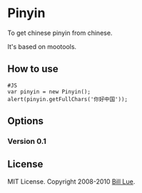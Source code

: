 Pinyin
=========

To get chinese pinyin from chinese.

It's based on mootools.

How to use
----------

	#JS
	var pinyin = new Pinyin();
	alert(pinyin.getFullChars('你好中国'));

Options
-------

### Version 0.1

License
-------

MIT License. Copyright 2008-2010 [Bill Lue](http://moodemo.appspot.com/).
